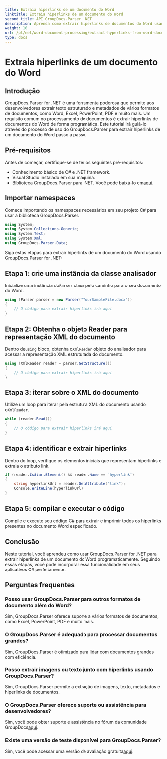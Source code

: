 ```yaml
---
title: Extraia hiperlinks de um documento do Word
linktitle: Extraia hiperlinks de um documento do Word
second_title: API GroupDocs.Parser .NET
description: Aprenda como extrair hiperlinks de documentos do Word usando GroupDocs.Parser for .NET. Guia passo a passo com exemplos de código.
weight: 10
url: /pt/net/word-document-processing/extract-hyperlinks-from-word-document/
type: docs
---
```

# Extraia hiperlinks de um documento do Word

## Introdução
GroupDocs.Parser for .NET é uma ferramenta poderosa que permite aos desenvolvedores extrair texto estruturado e metadados de vários formatos de documentos, como Word, Excel, PowerPoint, PDF e muito mais. Um requisito comum no processamento de documentos é extrair hiperlinks de documentos do Word de forma programática. Este tutorial irá guiá-lo através do processo de uso do GroupDocs.Parser para extrair hiperlinks de um documento do Word passo a passo.
## Pré-requisitos
Antes de começar, certifique-se de ter os seguintes pré-requisitos:
- Conhecimento básico de C# e .NET framework.
- Visual Studio instalado em sua máquina.
-  Biblioteca GroupDocs.Parser para .NET. Você pode baixá-lo em[aqui](https://releases.groupdocs.com/parser/net/).
## Importar namespaces
Comece importando os namespaces necessários em seu projeto C# para usar a biblioteca GroupDocs.Parser.
```csharp
using System;
using System.Collections.Generic;
using System.Text;
using System.Xml;
using GroupDocs.Parser.Data;
```
Siga estas etapas para extrair hiperlinks de um documento do Word usando GroupDocs.Parser for .NET:
## Etapa 1: crie uma instância da classe analisador
 Inicialize uma instância do`Parser` class pelo caminho para o seu documento do Word.
```csharp
using (Parser parser = new Parser("YourSampleFile.docx"))
{
    // O código para extrair hiperlinks irá aqui
}
```
## Etapa 2: Obtenha o objeto Reader para representação XML do documento
 Dentro de`using` bloco, obtenha o`XmlReader` objeto do analisador para acessar a representação XML estruturada do documento.
```csharp
using (XmlReader reader = parser.GetStructure())
{
    // O código para extrair hiperlinks irá aqui
}
```
## Etapa 3: iterar sobre o XML do documento
Utilize um loop para iterar pela estrutura XML do documento usando o`XmlReader`.
```csharp
while (reader.Read())
{
    // O código para extrair hiperlinks irá aqui
}
```
## Etapa 4: identificar e extrair hiperlinks
Dentro do loop, verifique os elementos iniciais que representam hiperlinks e extraia o atributo link.
```csharp
if (reader.IsStartElement() && reader.Name == "hyperlink")
{
    string hyperlinkUrl = reader.GetAttribute("link");
    Console.WriteLine(hyperlinkUrl);
}
```
## Etapa 5: compilar e executar o código
Compile e execute seu código C# para extrair e imprimir todos os hiperlinks presentes no documento Word especificado.
## Conclusão
Neste tutorial, você aprendeu como usar GroupDocs.Parser for .NET para extrair hiperlinks de um documento do Word programaticamente. Seguindo essas etapas, você pode incorporar essa funcionalidade em seus aplicativos C# perfeitamente.

## Perguntas frequentes
### Posso usar GroupDocs.Parser para outros formatos de documento além do Word?
Sim, GroupDocs.Parser oferece suporte a vários formatos de documentos, como Excel, PowerPoint, PDF e muito mais.
### O GroupDocs.Parser é adequado para processar documentos grandes?
Sim, GroupDocs.Parser é otimizado para lidar com documentos grandes com eficiência.
### Posso extrair imagens ou texto junto com hiperlinks usando GroupDocs.Parser?
Sim, GroupDocs.Parser permite a extração de imagens, texto, metadados e hiperlinks de documentos.
### O GroupDocs.Parser oferece suporte ou assistência para desenvolvedores?
 Sim, você pode obter suporte e assistência no fórum da comunidade GroupDocs[aqui](https://forum.groupdocs.com/c/parser/17).
### Existe uma versão de teste disponível para GroupDocs.Parser?
 Sim, você pode acessar uma versão de avaliação gratuita[aqui](https://releases.groupdocs.com/).